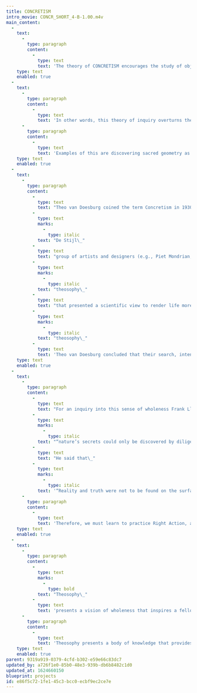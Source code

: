 ```yaml
---
title: CONCRETISM
intro_movie: CONCR_SHORT_4-B-1.00.m4v
main_content:
  -
    text:
      -
        type: paragraph
        content:
          -
            type: text
            text: 'The theory of CONCRETISM encourages the study of objects as dynamic systems for a depth of meaning and relational values revealing an inner world, considered “abstract” because invisible, that unfolds a network of relationships and values as a world of ONENESS, opposite to the ordinary sense of “reality” in the world of appearances.'
    type: text
    enabled: true
  -
    text:
      -
        type: paragraph
        content:
          -
            type: text
            text: 'In other words, this theory of inquiry overturns the generalized notion that the world around us is “real” and “concrete,” and designates the inner, intangible world as “abstract” by realizing that the hidden networking begins to reflect relationships of underlying principals directing values and meaning far beyond the limited factor of appearances and into a unity of wholeness or: Oneness. That unity of Oneness reveals the true “Concrete” world with a capital “C” for a true sense of Reality with a capital “R”!'
      -
        type: paragraph
        content:
          -
            type: text
            text: 'Examples of this are discovering sacred geometry as the underlying principle for good form, learning the inner “character” of a person and a true sense of identity with that individual, and gaining a sense of awe and wonder when brought into a relationship with a huge tree. In this sense, we perceive relationships as these, extracted from that deep sense of wholeness, from that REALITY, from that CONCRETE Reality, to derive a sense of true Poetic Essence, a knowing that is powerful, dynamic, and a truly living sense of CONCRETISM.'
    type: text
    enabled: true
  -
    text:
      -
        type: paragraph
        content:
          -
            type: text
            text: "Theo van Doesburg coined the term Concretism in 1930 while leading the Dutch\_"
          -
            type: text
            marks:
              -
                type: italic
            text: "De Stijl\_"
          -
            type: text
            text: "group of artists and designers (e.g., Piet Mondrian, Gerrit Rietveld, and others) who sought to capture and express the “spiritual” in art. Their search led them to use visual abstractions thus avoiding mere repetition of the external world of objects. Also influencing the group was the deep interest from studies happening locally called\_"
          -
            type: text
            marks:
              -
                type: italic
            text: "theosophy\_"
          -
            type: text
            text: "that presented a scientific view to render life more intelligible by connecting us with wholeness. After studying\_"
          -
            type: text
            marks:
              -
                type: italic
            text: "theosophy\_"
          -
            type: text
            text: 'Theo van Doesburg concluded that their search, intended to express the spiritual in art, was a search to find that true sense of Reality at the heart of meaning and value. In other words, using the “abstract” means searching for truth with the creation of artifacts from which we gain a sense of wholeness. Theo decided that this creation is not limited to abstract shapes and colors but can also be found in other ways to serve the same purpose of inquiry in the search of Reality, hence a true sense of Reality from that principle of Oneness—which he called Concretism.'
    type: text
    enabled: true
  -
    text:
      -
        type: paragraph
        content:
          -
            type: text
            text: "For an inquiry into this sense of wholeness Frank Lloyd Wright, for example, believed that\_"
          -
            type: text
            marks:
              -
                type: italic
            text: "“nature’s secrets could only be discovered by diligent contemplation.”\_"
          -
            type: text
            text: "He said that\_"
          -
            type: text
            marks:
              -
                type: italic
            text: '“Reality and truth were not to be found on the surface of things but require extensive probing and thought to yield valuable lessons.”'
      -
        type: paragraph
        content:
          -
            type: text
            text: 'Therefore, we must learn to practice Right Action, action that comes with critical discernment, inseeing, contemplation, and mindfulness to bring about an inner, poetic, spiritual sense of mediation which stimulates within the designer the full nature of creative capacities. Only from that can the process truly become a purposeful act of DESIGN with a capital D.'
    type: text
    enabled: true
  -
    text:
      -
        type: paragraph
        content:
          -
            type: text
            marks:
              -
                type: bold
            text: "Theosophy\_"
          -
            type: text
            text: 'presents a vision of wholeness that inspires a fellowship united in study, meditation, and service. It encourages open-minded inquiry into the wisdom of the ages, respects the unity of all life, and helps people explore spiritual self-transformation. Theosophy holds an ethic on the fact that every action, feeling, and thought affect all other beings, which makes each of us capable of and responsible for contributing to the benefit of the whole.'
      -
        type: paragraph
        content:
          -
            type: text
            text: 'Theosophy presents a body of knowledge that provides theory, practice, and techniques to enable us to free ourselves from the limitations of ordinary life. This knowledge is the Ancient Wisdom, the perennial philosophy, the wisdom tradition. Being universally true, it is found all over the world in many different forms, depending upon the time and circumstances and the people it is addressing. Theosophy is one version of this Ancient Wisdom in recent times. Derived from Greek roots meaning “divine wisdom,” it reveals a body of knowledge that tells us about our place in the universe and why the world is the way it is. Although it agrees in many respects with scientific theories, it goes beyond them in addressing unseen realities that we all experience, but often do not understand.'
    type: text
    enabled: true
parent: 9319a919-0379-4cfd-b302-e59e66c83dc7
updated_by: a726f1e0-85b0-48e3-939b-db6b8482c1d0
updated_at: 1624660150
blueprint: projects
id: e86f5c72-1fe1-45c3-bcc0-ecbf9ec2ce7e
---
```

